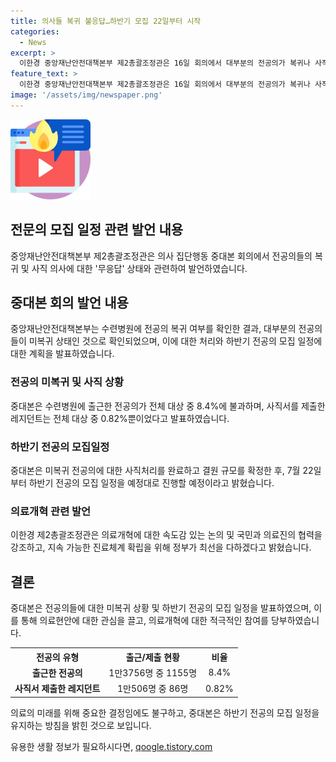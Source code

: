 ```yaml
---
title: 의사들 복귀 불응답…하반기 모집 22일부터 시작
categories:
  - News
excerpt: >
  이한경 중앙재난안전대책본부 제2총괄조정관은 16일 회의에서 대부분의 전공의가 복귀나 사직에 대한 무응답 상태임을 확인했다고 밝혔습니다. 이에도 정부는 22일부터 하반기 전공의 모집을 진행할 예정이며, 결원 규모를 확정한 뒤 모집을 차질없이 진행할 계획이라고 전했습니다. 이한경 제2총괄조정관은 의료개혁을 속도감 있게 논의할 것을 약속하며, 전공의들에게 더 나은 수련 환경과 지속 가능한 진료 체계를 위한 최선의 노력을 약속했습니다.
feature_text: >
  이한경 중앙재난안전대책본부 제2총괄조정관은 16일 회의에서 대부분의 전공의가 복귀나 사직에 대한 무응답 상태임을 확인했다고 밝혔습니다. 이에도 정부는 22일부터 하반기 전공의 모집을 진행할 예정이며, 결원 규모를 확정한 뒤 모집을 차질없이 진행할 계획이라고 전했습니다. 이한경 제2총괄조정관은 의료개혁을 속도감 있게 논의할 것을 약속하며, 전공의들에게 더 나은 수련 환경과 지속 가능한 진료 체계를 위한 최선의 노력을 약속했습니다.
image: '/assets/img/newspaper.png'
---
```


<p><img src="/assets/img/news.png" alt="rentncar 속보" /></p>

<h2>전문의 모집 일정 관련 발언 내용</h2>

<p data-ke-size="size16">중앙재난안전대책본부 제2총괄조정관은 의사 집단행동 중대본 회의에서 전공의들의 복귀 및 사직 의사에 대한 '무응답' 상태와 관련하여 발언하였습니다.</p>

<h2 data-ke-size="size26">중대본 회의 발언 내용</h2>

<p data-ke-size="size16">중앙재난안전대책본부는 수련병원에 전공의 복귀 여부를 확인한 결과, 대부분의 전공의들이 미복귀 상태인 것으로 확인되었으며, 이에 대한 처리와 하반기 전공의 모집 일정에 대한 계획을 발표하였습니다.</p>

<h3>전공의 미복귀 및 사직 상황</h3>

<p data-ke-size="size16">중대본은 수련병원에 출근한 전공의가 전체 대상 중 8.4%에 불과하며, 사직서를 제출한 레지던트는 전체 대상 중 0.82%뿐이었다고 발표하였습니다.</p>

<h3>하반기 전공의 모집일정</h3>

<p data-ke-size="size16">중대본은 미복귀 전공의에 대한 사직처리를 완료하고 결원 규모를 확정한 후, 7월 22일부터 하반기 전공의 모집 일정을 예정대로 진행할 예정이라고 밝혔습니다.</p>

<h3>의료개혁 관련 발언</h3>

<p data-ke-size="size16">이한경 제2총괄조정관은 의료개혁에 대한 속도감 있는 논의 및 국민과 의료진의 협력을 강조하고, 지속 가능한 진료체계 확립을 위해 정부가 최선을 다하겠다고 밝혔습니다.</p>

<h2 data-ke-size="size26">결론</h2>

<p data-ke-size="size16">중대본은 전공의들에 대한 미복귀 상황 및 하반기 전공의 모집 일정을 발표하였으며, 이를 통해 의료현안에 대한 관심을 끌고, 의료개혁에 대한 적극적인 참여를 당부하였습니다.</p>

<table>
    <tr>
        <th>전공의 유형</th>
        <th>출근/제출 현황</th>
        <th>비율</th>
    </tr>
    <tr>
        <td style="text-align: center; height: 17px;"><b>출근한 전공의</b></td>
        <td style="text-align: center; height: 17px;">1만3756명 중 1155명</td>
        <td style="text-align: center; height: 17px;">8.4%</td>
    </tr>
    <tr>
        <td style="text-align: center; height: 17px;"><b>사직서 제출한 레지던트</b></td>
        <td style="text-align: center; height: 17px;">1만506명 중 86명</td>
        <td style="text-align: center; height: 17px;">0.82%</td>
    </tr>
</table>

<p data-ke-size="size16">의료의 미래를 위해 중요한 결정임에도 불구하고, 중대본은 하반기 전공의 모집 일정을 유지하는 방침을 밝힌 것으로 보입니다.</p>
유용한 생활 정보가 필요하시다면, <a href="https://qoogle.tistory.com" rel="dofollow">qoogle.tistory.com</a>


